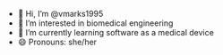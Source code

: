 - 👋 Hi, I’m @vmarks1995
- 👀 I’m interested in biomedical engineering
- 🌱 I’m currently learning software as a medical device
- 😄 Pronouns: she/her

<!---
vmarks1995/vmarks1995 is a ✨ special ✨ repository because its `README.md` (this file) appears on your GitHub profile.
You can click the Preview link to take a look at your changes.
--->
